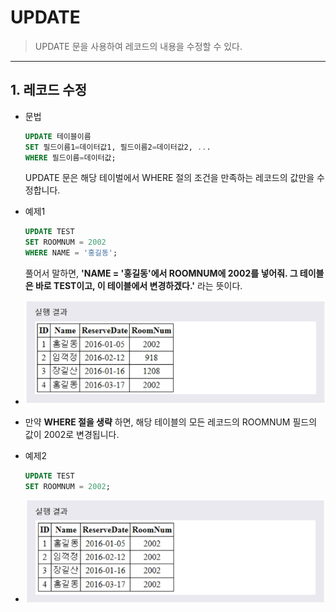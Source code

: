 # UPDATE
> UPDATE 문을 사용하여 레코드의 내용을 수정할 수 있다.
***

## 1. 레코드 수정

* 문법
  ```SQL
  UPDATE 테이블이름
  SET 필드이름1=데이터값1, 필드이름2=데이터값2, ...
  WHERE 필드이름=데이터값;
  ```
  UPDATE 문은 해당 테이벌에서 WHERE 절의 조건을 만족하는 레코드의 값만을 수정합니다.

* 예제1
  ```SQL
  UPDATE TEST
  SET ROOMNUM = 2002
  WHERE NAME = '홍길동';
  ```
  풀어서 말하면, **'NAME = '홍길동'에서 ROOMNUM에 2002를 넣어줘. 그 테이블은 바로 TEST이고, 이 테이블에서 변경하겠다.'** 라는 뜻이다.

* <img src="../../images/2_08.PNG" width="600"/>

* 만약 **WHERE 절을 생략** 하면, 해당 테이블의 모든 레코드의 ROOMNUM 필드의 값이 2002로 변경됩니다.

* 예제2
  ```SQL
  UPDATE TEST
  SET ROOMNUM = 2002;
  ```

* <img src="../../images/2_09.PNG" width="600"/>
